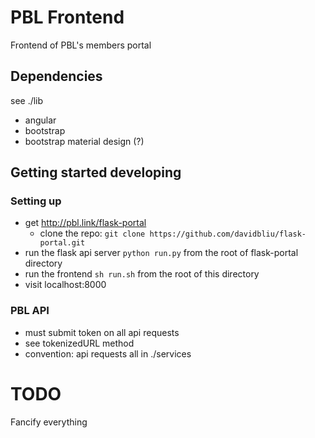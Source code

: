 
# PBL Frontend

Frontend of PBL's members portal

## Dependencies

see ./lib
- angular
- bootstrap
- bootstrap material design (?)

## Getting started developing

### Setting up

- get http://pbl.link/flask-portal
  - clone the repo: `git clone https://github.com/davidbliu/flask-portal.git`
- run the flask api server `python run.py` from the root of flask-portal directory
- run the frontend `sh run.sh` from the root of this directory
- visit localhost:8000

### PBL API

- must submit token on all api requests
- see tokenizedURL method
- convention: api requests all in ./services

# TODO
Fancify everything




